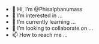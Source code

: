 - 👋 Hi, I’m @Phisalphanumass
- 👀 I’m interested in ...
- 🌱 I’m currently learning ...
- 💞️ I’m looking to collaborate on ...
- 📫 How to reach me ...

<!---
Phisalphanumass/Phisalphanumass is a ✨ special ✨ repository because its `README.md` (this file) appears on your GitHub profile.
You can click the Preview link to take a look at your changes.
--->
